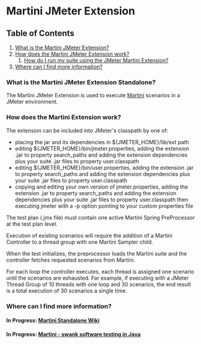 # Martini JMeter Extension

## Table of Contents
1. [What is the Martini JMeter Extension?](#what)
1. [How does the Martini JMeter Extension work?](#how)
	1. [How do I run my suite using the JMeter Martini Extension?](#how-execute)
1. [Where can I find more information?](#info)

### What is the Martini JMeter Extension Standalone? <a name="what"></a>

The Martini JMeter Extension is used to execute [Martini](https://github.com/qas-guru/martini-core) 
scenarios in a JMeter environment.

### How does the Martini Extension work? <a name="how"></a>

The extension can be included into JMeter's classpath by one of:

* placing the jar and its dependencies in ${JMETER_HOME}/lib/ext path
* editing ${JMETER_HOME}/bin/jmeter.properties, adding the extension .jar to property search_paths and 
adding the extension dependencies plus your suite .jar files to property user.classpath
* editing ${JMETER_HOME}/bin/user.properties, adding the extension .jar to property search_paths and 
adding the extension dependencies plus your suite .jar files to property user.classpath
* copying and editing your own version of jmeter.properties, adding the extension .jar to property 
search_paths and adding the extension dependencies plus your suite .jar files to property 
user.classpath then executing jmeter with a -p option pointing to your custom properties file

The test plan (.jmx file) must contain one active Martini Spring PreProcessor at the test plan level.

Execution of existing scenarios will require the addition of a Martini Controller to a thread group
with one Martini Sampler child. 

When the test initializes, the preprocessor loads the Martini suite and the controller fetches 
requested scenarios from Martini.

For each loop the controller executes, each thread is assigned one scenario until the scenarios are 
exhausted. For example, if executing with a JMeter Thread Group of 10 threads with one loop and 30
scenarios, the end result is a total execution of 30 scenarios a single time. 


### Where can I find more information? <a name="info"></a>

#### In Progress: [Martini Standalone Wiki](https://github.com/qas-guru/martini-jmeter-extension/wiki) 
#### In Progress: [__Martini - swank software testing in Java__](https://leanpub.com/martini) 

